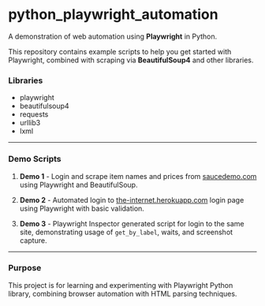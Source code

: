 # python_playwright_automation

A demonstration of web automation using **Playwright** in Python.

This repository contains example scripts to help you get started with Playwright, combined with scraping via **BeautifulSoup4** and other libraries.

### Libraries

- playwright  
- beautifulsoup4  
- requests  
- urllib3  
- lxml  

---

### Demo Scripts

1. **Demo 1** - Login and scrape item names and prices from [saucedemo.com](https://www.saucedemo.com) using Playwright and BeautifulSoup.

2. **Demo 2** - Automated login to [the-internet.herokuapp.com](https://the-internet.herokuapp.com/) login page using Playwright with basic validation.

3. **Demo 3** - Playwright Inspector generated script for login to the same site, demonstrating usage of `get_by_label`, waits, and screenshot capture.

---

### Purpose

This project is for learning and experimenting with Playwright Python library, combining browser automation with HTML parsing techniques.
